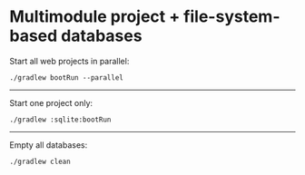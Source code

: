 # Multimodule project + file-system-based databases

Start all web projects in parallel:
```shell
./gradlew bootRun --parallel
```
---
Start one project only:
```shell
./gradlew :sqlite:bootRun
```
---
Empty all databases:
```shell
./gradlew clean
```